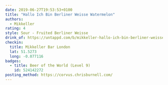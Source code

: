 ```yaml
---
date: 2019-06-27T19:53:53+0100
title: "Hallo Ich Bin Berliner Weisse Watermelon"
authors:
  - Mikkeller
rating: 4
style: Sour - Fruited Berliner Weisse
drink_of: https://untappd.com/b/mikkeller-hallo-ich-bin-berliner-weisse-watermelon/2257688
checkin:
  title: Mikkeller Bar London
  lat: 51.5273
  long: -0.077116
badges:
  - title: Beer of the World (Level 9)
    id: 524142272
posting_method: https://corvus.chrisburnell.com/
---
```

